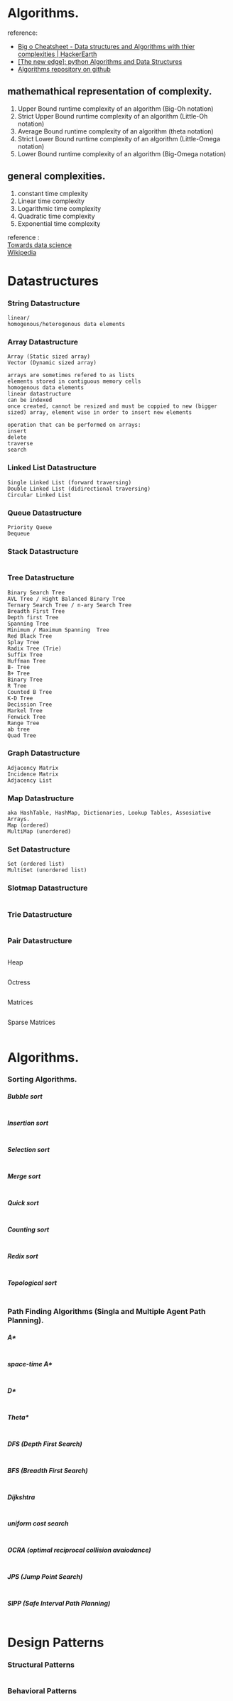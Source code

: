 # Algorithms.

reference:
  - [Big o Cheatsheet - Data structures and Algorithms with thier complexities | HackerEarth](https://www.hackerearth.com/practice/notes/big-o-cheatsheet-series-data-structures-and-algorithms-with-thier-complexities-1/)
  - [[The new edge]: python Algorithms and Data Structures]()
  - [Algorithms repository on github](https://github.com/williamfiset/Algorithms)

## mathemathical representation of complexity.
1. Upper Bound runtime complexity of an algorithm (Big-Oh notation)
2. Strict Upper Bound runtime complexity of an algorithm (Little-Oh notation)
3. Average Bound runtime complexity of an algorithm (theta notation)
4. Strict Lower Bound runtime complexity of an algorithm (Little-Omega notation)
5. Lower Bound runtime complexity of an algorithm (Big-Omega notation)

## general complexities.
1. constant time cmplexity
2. Linear time complexity
3. Logarithmic time complexity
4. Quadratic time complexity
5. Exponential time complexity



reference : </br>
[Towards data science](https://towardsdatascience.com/essential-programming-time-complexity-a95bb2608cac)</br>
[Wikipedia](https://www.wikiwand.com/en/Time_complexity)

# Datastructures

### String Datastructure
```
linear/
homogenous/heterogenous data elements

```

### Array Datastructure
```
Array (Static sized array)
Vector (Dynamic sized array)

arrays are sometimes refered to as lists
elements stored in contiguous memory cells
homogenous data elements
linear datastructure
can be indexed
once created, cannot be resized and must be coppied to new (bigger sized) array, element wise in order to insert new elements

operation that can be performed on arrays:
insert
delete
traverse
search
```

### Linked List Datastructure
```
Single Linked List (forward traversing)
Double Linked List (didirectional traversing)
Circular Linked List
```

### Queue Datastructure
```
Priority Queue
Dequeue
```

### Stack Datastructure
```

```

### Tree Datastructure
```
Binary Search Tree
AVL Tree / Hight Balanced Binary Tree
Ternary Search Tree / n-ary Search Tree
Breadth First Tree
Depth first Tree
Spanning Tree
Minimum / Maximum Spanning  Tree
Red Black Tree
Splay Tree
Radix Tree (Trie)
Suffix Tree
Huffman Tree
B- Tree
B+ Tree
Binary Tree
R Tree
Counted B Tree
K-D Tree
Decission Tree
Markel Tree
Fenwick Tree
Range Tree
ab tree
Quad Tree
```

### Graph Datastructure
```
Adjacency Matrix
Incidence Matrix
Adjacency List
```

### Map Datastructure
```
aka HashTable, HashMap, Dictionaries, Lookup Tables, Assosiative Arrays.
Map (ordered)
MultiMap (unordered)
```

### Set Datastructure
```
Set (ordered list)
MultiSet (unordered list)

```

### Slotmap Datastructure
```

```

### Trie Datastructure
```

```

### Pair Datastructure
```

```

Heap
```

```

Octress
```

```

Matrices
```

```

Sparse Matrices
```

```



# Algorithms.

### Sorting Algorithms.
##### Bubble sort
```

```

##### Insertion sort
```

```

##### Selection sort
```

```

##### Merge sort
```

```

##### Quick sort
```

```

##### Counting sort
```

```

##### Redix sort
```

```

##### Topological sort
```

```



### Path Finding Algorithms (Singla and Multiple Agent Path Planning).
##### A*
```

```

##### space-time A*
```

```

##### D*
```

```

##### Theta*
```

```

##### DFS (Depth First Search)
```

```

##### BFS (Breadth First Search)
```

```

##### Dijkshtra
```

```

##### uniform cost search
```

```

##### OCRA (optimal reciprocal collision avaiodance)
```

```

##### JPS (Jump Point Search)
```

```

##### SIPP (Safe Interval Path Planning)
```

```

# Design Patterns
### Structural Patterns
```

```

### Behavioral Patterns
```

```

